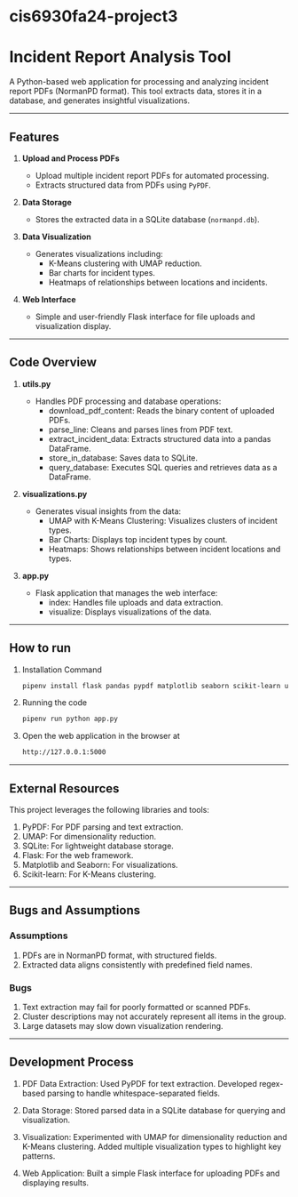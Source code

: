 # cis6930fa24-project3
# Incident Report Analysis Tool

A Python-based web application for processing and analyzing incident report PDFs (NormanPD format). This tool extracts data, stores it in a database, and generates insightful visualizations.

---
## Features

1. **Upload and Process PDFs**
   - Upload multiple incident report PDFs for automated processing.
   - Extracts structured data from PDFs using `PyPDF`.

2. **Data Storage**
   - Stores the extracted data in a SQLite database (`normanpd.db`).

3. **Data Visualization**
   - Generates visualizations including:
     - K-Means clustering with UMAP reduction.
     - Bar charts for incident types.
     - Heatmaps of relationships between locations and incidents.

4. **Web Interface**
   - Simple and user-friendly Flask interface for file uploads and visualization display.

---
## Code Overview

1. **utils.py**
   - Handles PDF processing and database operations:
     - download_pdf_content: Reads the binary content of uploaded PDFs.
     - parse_line: Cleans and parses lines from PDF text.
     - extract_incident_data: Extracts structured data into a pandas DataFrame.
     - store_in_database: Saves data to SQLite.
     - query_database: Executes SQL queries and retrieves data as a DataFrame.

2. **visualizations.py**
   - Generates visual insights from the data:
     - UMAP with K-Means Clustering: Visualizes clusters of incident types.
     - Bar Charts: Displays top incident types by count.
     - Heatmaps: Shows relationships between incident locations and types.

3. **app.py**
   - Flask application that manages the web interface:
     - index: Handles file uploads and data extraction.
     - visualize: Displays visualizations of the data.
---
## How to run

1. Installation Command 
   ```bash
   pipenv install flask pandas pypdf matplotlib seaborn scikit-learn umap-learn scipy numpy

2. Running the code 
   ```bash
   pipenv run python app.py

3. Open the web application in the browser at
   ```bash
   http://127.0.0.1:5000
---

## External Resources 

This project leverages the following libraries and tools:

1. PyPDF: For PDF parsing and text extraction.
2. UMAP: For dimensionality reduction.
3. SQLite: For lightweight database storage.
4. Flask: For the web framework.
5. Matplotlib and Seaborn: For visualizations.
6. Scikit-learn: For K-Means clustering.

---

## Bugs and Assumptions

### Assumptions

1. PDFs are in NormanPD format, with structured fields.
2. Extracted data aligns consistently with predefined field names.

### Bugs

1. Text extraction may fail for poorly formatted or scanned PDFs.
2. Cluster descriptions may not accurately represent all items in the group.
3. Large datasets may slow down visualization rendering.

---

## Development Process

1. PDF Data Extraction:
    Used PyPDF for text extraction.
    Developed regex-based parsing to handle whitespace-separated fields.

2. Data Storage:
    Stored parsed data in a SQLite database for querying and visualization.

3. Visualization:
    Experimented with UMAP for dimensionality reduction and K-Means clustering.
    Added multiple visualization types to highlight key patterns.

4. Web Application:
    Built a simple Flask interface for uploading PDFs and displaying results.
